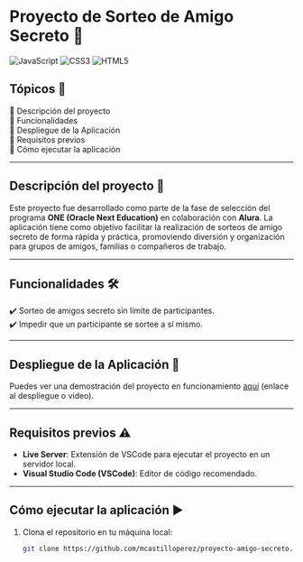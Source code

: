 # Proyecto de Sorteo de Amigo Secreto 🎉

![JavaScript](https://img.shields.io/badge/JavaScript-ES6-yellow)
![CSS3](https://img.shields.io/badge/CSS3-1572B6-blue)
![HTML5](https://img.shields.io/badge/HTML5-E34F26-orange)

## Tópicos 📌

🔹 Descripción del proyecto  
🔹 Funcionalidades  
🔹 Despliegue de la Aplicación  
🔹 Requisitos previos  
🔹 Cómo ejecutar la aplicación  

---

## Descripción del proyecto 📄

Este proyecto fue desarrollado como parte de la fase de selección del programa **ONE (Oracle Next Education)** en colaboración con **Alura**. La aplicación tiene como objetivo facilitar la realización de sorteos de amigo secreto de forma rápida y práctica, promoviendo diversión y organización para grupos de amigos, familias o compañeros de trabajo.

---

## Funcionalidades 🛠️

✔️ Sorteo de amigos secreto sin límite de participantes.  
✔️ Impedir que un participante se sortee a sí mismo.  

---

## Despliegue de la Aplicación 💨

Puedes ver una demostración del proyecto en funcionamiento [aquí](#) (enlace al despliegue o video).  

---

## Requisitos previos ⚠️

- **Live Server**: Extensión de VSCode para ejecutar el proyecto en un servidor local.  
- **Visual Studio Code (VSCode)**: Editor de código recomendado.  

---

## Cómo ejecutar la aplicación ▶️

1. Clona el repositorio en tu máquina local:
   ```bash
   git clone https://github.com/mcastilloperez/proyecto-amigo-secreto.git
